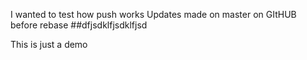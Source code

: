 I wanted to test how push works
Updates made on master on GItHUB before rebase
##dfjsdklfjsdklfjsd

This is just a demo
